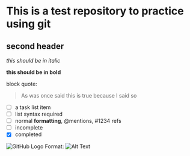 This is a test repository to practice using git
===============================================

second header
-------------

_this should be in italic_

__this should be in bold__

block quote:

>As was once said
>this is true
>because I said so

- [ ] a task list item
- [ ] list syntax required
- [ ] normal **formatting**,
      @mentions, #1234 refs
- [ ] incomplete
- [x] completed

![GitHub Logo](/images/logo.png)
Format: ![Alt Text](url)